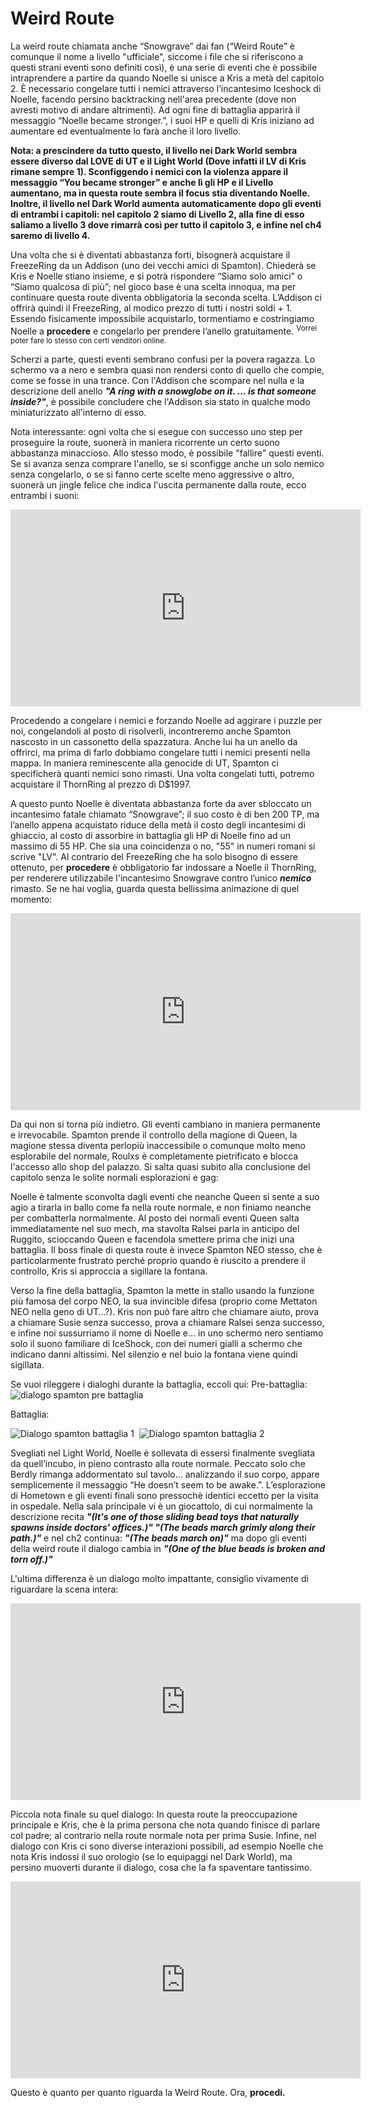 <h1>Weird Route</h1>

La weird route chiamata anche “Snowgrave” dai fan (“Weird Route” è comunque il nome a livello "ufficiale", siccome i file che si riferiscono a questi strani eventi sono definiti così), è una serie di eventi che è possibile intraprendere a partire da quando Noelle si unisce a Kris a metà del capitolo 2. È necessario congelare tutti i nemici attraverso l’incantesimo Iceshock di Noelle, facendo persino backtracking nell'area precedente (dove non avresti motivo di andare altrimenti). Ad ogni fine di battaglia apparirà il messaggio “Noelle became stronger.”, i suoi HP e quelli di Kris iniziano ad aumentare ed eventualmente lo farà anche il loro livello. 

**Nota: a prescindere da tutto questo, il livello nei Dark World sembra essere diverso dal LOVE di UT e il Light World (Dove infatti il LV di Kris rimane sempre 1). Sconfiggendo i nemici con la violenza appare il messaggio “You became stronger” e anche lì gli HP e il Livello aumentano, ma in questa route sembra il focus stia diventando Noelle. Inoltre, il livello nel Dark World aumenta automaticamente dopo gli eventi di entrambi i capitoli: nel capitolo 2 siamo di Livello 2, alla fine di esso saliamo a livello 3 dove rimarrà così per tutto il capitolo 3, e infine nel ch4 saremo di livello 4.**

Una volta che si è diventati abbastanza forti, bisognerà acquistare il FreezeRing da un Addison (uno dei vecchi amici di Spamton). Chiederà se Kris e Noelle stiano insieme, e si potrà rispondere “Siamo solo amici” o “Siamo qualcosa di più”; nel gioco base è una scelta innoqua, ma per continuare questa route diventa obbligatoria la seconda scelta. L’Addison ci offrirà quindi il FreezeRing, al modico prezzo di tutti i nostri soldi + 1. Essendo fisicamente impossibile acquistarlo, tormentiamo e costringiamo Noelle a **procedere** e congelarlo per prendere l’anello gratuitamente. <sup>Vorrei poter fare lo stesso con certi venditori online.<sup>

Scherzi a parte, questi eventi sembrano confusi per la povera ragazza. Lo schermo va a nero e sembra quasi non rendersi conto di quello che compie, come se fosse in una trance. Con l'Addison che scompare nel nulla e la descrizione dell anello ***"A ring with a snowglobe on it. ... is that someone inside?"***, è possibile concludere che l'Addison sia stato in qualche modo miniaturizzato all'interno di esso.

Nota interessante: ogni volta che si esegue con successo uno step per proseguire la route, suonerà in maniera ricorrente un certo suono abbastanza minaccioso. Allo stesso modo, è possibile "fallire" questi eventi. Se si avanza senza comprare l'anello, se si sconfigge anche un solo nemico senza congelarlo, o se si fanno certe scelte meno aggressive o altro, suonerà un jingle felice che indica l'uscita permanente dalla route, ecco entrambi i suoni:
<iframe width="560" height="315" src="https://www.youtube.com/embed/9tyGHbmlMOc" frameborder="0" allow="accelerometer; autoplay; encrypted-media; gyroscope; picture-in-picture" allowfullscreen></iframe>

Procedendo a congelare i nemici e forzando Noelle ad aggirare i puzzle per noi, congelandoli al posto di risolverli, incontreremo anche Spamton nascosto in un cassonetto della spazzatura. Anche lui ha un anello da offrirci, ma prima di farlo dobbiamo congelare tutti i nemici presenti nella mappa. In maniera reminescente alla genocide di UT, Spamton ci specificherà quanti nemici sono rimasti. Una volta congelati tutti, potremo acquistare il ThornRing al prezzo di D$1997.

A questo punto Noelle è diventata abbastanza forte da aver sbloccato un incantesimo fatale chiamato “Snowgrave”; il suo costo è di ben 200 TP, ma l’anello appena acquistato riduce della metà il costo degli incantesimi di ghiaccio, al costo di assorbire in battaglia gli HP di Noelle fino ad un massimo di 55 HP. Che sia una coincidenza o no, "55" in numeri romani si scrive "LV". Al contrario del FreezeRing che ha solo bisogno di essere ottenuto, per **procedere** è obbligatorio far indossare a Noelle il ThornRing, per renderere utilizzabile l'incantesimo Snowgrave contro l’unico ***nemico*** rimasto. Se ne hai voglia, guarda questa bellissima animazione di quel momento: 
<iframe width="560" height="315" src="https://www.youtube.com/embed/0XFurx0yrHI" frameborder="0" allow="accelerometer; autoplay; encrypted-media; gyroscope; picture-in-picture" allowfullscreen></iframe>

Da qui non si torna più indietro. Gli eventi cambiano in maniera permanente e irrevocabile. Spamton prende il controllo della magione di Queen, la magione stessa diventa perlopiù inaccessibile o comunque molto meno esplorabile del normale, Roulxs è completamente pietrificato e blocca l'accesso allo shop del palazzo. Si salta quasi subito alla conclusione del capitolo senza le solite normali esplorazioni e gag:

Noelle è talmente sconvolta dagli eventi che neanche Queen si sente a suo agio a tirarla in ballo come fa nella route normale, e non finiamo neanche per combatterla normalmente. Al posto dei normali eventi Queen salta immediatamente nel suo mech, ma stavolta Ralsei parla in anticipo del Ruggito, scioccando Queen e facendola smettere prima che inizi una battaglia. Il boss finale di questa route è invece Spamton NEO stesso, che è particolarmente frustrato perché proprio quando è riuscito a prendere il controllo, Kris si approccia a sigillare la fontana.

Verso la fine della battaglia, Spamton la mette in stallo usando la funzione più famosa del corpo NEO, la sua invincible difesa (proprio come Mettaton NEO nella geno di UT…?). Kris non può fare altro che chiamare aiuto, prova a chiamare Susie senza successo, prova a chiamare Ralsei senza successo, e infine noi sussurriamo il nome di Noelle e… in uno schermo nero sentiamo solo il suono familiare di IceShock, con dei numeri gialli a schermo che indicano danni altissimi. Nel silenzio e nel buio la fontana viene quindi sigillata.

Se vuoi rileggere i dialoghi durante la battaglia, eccoli qui:
Pre-battaglia:
![dialogo spamton pre battaglia](assets/img/weird_route_spamton_pre-battle.png) 

Battaglia:

![Dialogo spamton battaglia 1](assets/img/weird_route_spamton_battle_1.png) 
‎ 
![Dialogo spamton battaglia 2](assets/img/weird_route_spamton_battle_2.png)

Svegliati nel Light World, Noelle è sollevata di essersi finalmente svegliata da quell’incubo, in pieno contrasto alla route normale. Peccato solo che Berdly rimanga addormentato sul tavolo… analizzando il suo corpo, appare semplicemente il messaggio “He doesn’t seem to be awake.”. L’esplorazione di Hometown e gli eventi finali sono pressochè identici eccetto per la visita in ospedale. Nella sala principale vi è un giocattolo, di cui normalmente la descrizione recita ***"(It's one of those sliding bead toys that naturally spawns inside doctors' offices.)" "(The beads march grimly along their path.)"*** e nel ch2 continua: ***"(The beads march on)"*** ma dopo gli eventi della weird route il dialogo cambia in ***"(One of the blue beads is broken and torn off.)"***

L'ultima differenza è un dialogo molto impattante, consiglio vivamente di riguardare la scena intera:
<iframe width="560" height="315" src="https://www.youtube.com/embed/yryfLpycwy4?start=3207&amp;end=3468" frameborder="0" allow="accelerometer; autoplay; encrypted-media; gyroscope; picture-in-picture" allowfullscreen></iframe>

Piccola nota finale su quel dialogo: In questa route la preoccupazione principale e Kris, che è la prima persona che nota quando finisce di parlare col padre; al contrario nella route normale nota per prima Susie. Infine, nel dialogo con Kris ci sono diverse interazioni possibili, ad esempio Noelle che nota Kris indossi il suo orologio (se lo equipaggi nel Dark World), ma persino muoverti durante il dialogo, cosa che la fa spaventare tantissimo.

<iframe width="560" height="315" src="https://www.youtube.com/embed/ZKagCHlTxTs?start=25&amp;end=40" frameborder="0" allow="accelerometer; autoplay; encrypted-media; gyroscope; picture-in-picture" allowfullscreen></iframe>

Questo è quanto per quanto riguarda la Weird Route. Ora, **procedi.**
